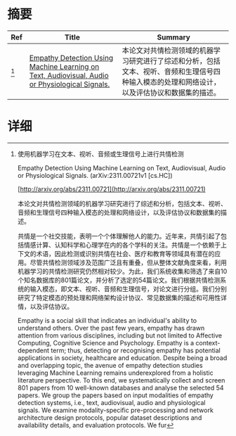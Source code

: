 # 摘要

| Ref | Title | Summary |
| --- | --- | --- |
| [^1] | [Empathy Detection Using Machine Learning on Text, Audiovisual, Audio or Physiological Signals.](http://arxiv.org/abs/2311.00721) | 本论文对共情检测领域的机器学习研究进行了综述和分析，包括文本、视听、音频和生理信号四种输入模态的处理和网络设计，以及评估协议和数据集的描述。 |

# 详细

[^1]: 使用机器学习在文本、视听、音频或生理信号上进行共情检测

    Empathy Detection Using Machine Learning on Text, Audiovisual, Audio or Physiological Signals. (arXiv:2311.00721v1 [cs.HC])

    [http://arxiv.org/abs/2311.00721](http://arxiv.org/abs/2311.00721)

    本论文对共情检测领域的机器学习研究进行了综述和分析，包括文本、视听、音频和生理信号四种输入模态的处理和网络设计，以及评估协议和数据集的描述。

    

    共情是一个社交技能，表明一个个体理解他人的能力。近年来，共情引起了包括情感计算、认知科学和心理学在内的各个学科的关注。共情是一个依赖于上下文的术语，因此检测或识别共情在社会、医疗和教育等领域具有潜在的应用。尽管共情检测领域涉及范围广泛且有重叠，但从整体文献角度来看，利用机器学习的共情检测研究仍然相对较少。为此，我们系统收集和筛选了来自10个知名数据库的801篇论文，并分析了选定的54篇论文。我们根据共情检测系统的输入模态，即文本、视听、音频和生理信号，对论文进行分组。我们分别研究了特定模态的预处理和网络架构设计协议、常见数据集的描述和可用性详情，以及评估协议。

    Empathy is a social skill that indicates an individual's ability to understand others. Over the past few years, empathy has drawn attention from various disciplines, including but not limited to Affective Computing, Cognitive Science and Psychology. Empathy is a context-dependent term; thus, detecting or recognising empathy has potential applications in society, healthcare and education. Despite being a broad and overlapping topic, the avenue of empathy detection studies leveraging Machine Learning remains underexplored from a holistic literature perspective. To this end, we systematically collect and screen 801 papers from 10 well-known databases and analyse the selected 54 papers. We group the papers based on input modalities of empathy detection systems, i.e., text, audiovisual, audio and physiological signals. We examine modality-specific pre-processing and network architecture design protocols, popular dataset descriptions and availability details, and evaluation protocols. We fur
    

